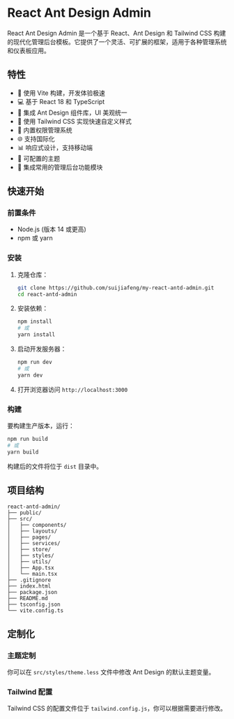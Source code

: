 # React Ant Design Admin

React Ant Design Admin 是一个基于 React、Ant Design 和 Tailwind CSS 构建的现代化管理后台模板。它提供了一个灵活、可扩展的框架，适用于各种管理系统和仪表板应用。

## 特性

- 🚀 使用 Vite 构建，开发体验极速
- 💻 基于 React 18 和 TypeScript
- 🎨 集成 Ant Design 组件库，UI 美观统一
- 🌈 使用 Tailwind CSS 实现快速自定义样式
- 🔐 内置权限管理系统
- 🌐 支持国际化
- 📊 响应式设计，支持移动端
- 🔧 可配置的主题
- 📝 集成常用的管理后台功能模块

## 快速开始

### 前置条件

- Node.js (版本 14 或更高)
- npm 或 yarn

### 安装

1. 克隆仓库：

   ```bash
   git clone https://github.com/suijiafeng/my-react-antd-admin.git
   cd react-antd-admin
   ```

2. 安装依赖：

   ```bash
   npm install
   # 或
   yarn install
   ```

3. 启动开发服务器：

   ```bash
   npm run dev
   # 或
   yarn dev
   ```

4. 打开浏览器访问 `http://localhost:3000`

### 构建

要构建生产版本，运行：

```bash
npm run build
# 或
yarn build
```

构建后的文件将位于 `dist` 目录中。

## 项目结构

```
react-antd-admin/
├── public/
├── src/
│   ├── components/
│   ├── layouts/
│   ├── pages/
│   ├── services/
│   ├── store/
│   ├── styles/
│   ├── utils/
│   ├── App.tsx
│   └── main.tsx
├── .gitignore
├── index.html
├── package.json
├── README.md
├── tsconfig.json
└── vite.config.ts
```

## 定制化

### 主题定制

你可以在 `src/styles/theme.less` 文件中修改 Ant Design 的默认主题变量。

### Tailwind 配置

Tailwind CSS 的配置文件位于 `tailwind.config.js`，你可以根据需要进行修改。
